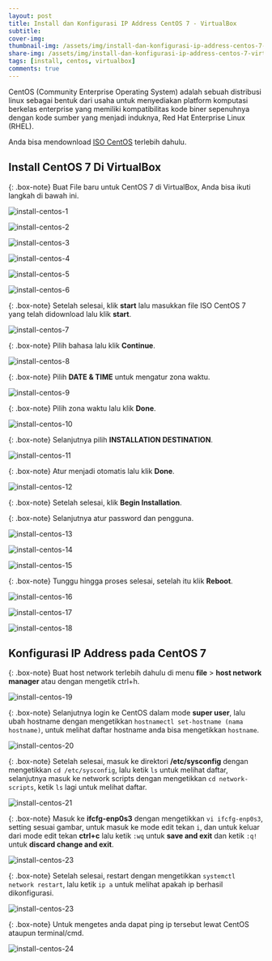 ```yaml
---
layout: post
title: Install dan Konfigurasi IP Address CentOS 7 - VirtualBox
subtitle: 
cover-img: 
thumbnail-img: /assets/img/install-dan-konfigurasi-ip-address-centos-7-virtualbox/cent_7.png
share-img: /assets/img/install-dan-konfigurasi-ip-address-centos-7-virtualbox/cent_7.png
tags: [install, centos, virtualbox]
comments: true
---
```


CentOS (Community Enterprise Operating System) adalah sebuah distribusi linux sebagai bentuk dari usaha untuk menyediakan platform komputasi berkelas enterprise yang memiliki kompatibilitas kode biner sepenuhnya dengan kode sumber yang menjadi induknya, Red Hat Enterprise Linux (RHEL).  
  
Anda bisa mendownload [ISO CentOS](http://kartolo.sby.datautama.net.id/Centos/7/isos/x86_64/CentOS-7-x86_64-Minimal-1810.iso) terlebih dahulu.  

## Install CentOS 7 Di VirtualBox

{: .box-note}
Buat File baru untuk CentOS 7 di VirtualBox, Anda bisa ikuti langkah di bawah ini.

![install-centos-1](/assets/img/install-dan-konfigurasi-ip-address-centos-7-virtualbox/install-centos-1.png)

![install-centos-2](/assets/img/install-dan-konfigurasi-ip-address-centos-7-virtualbox/install-centos-2.png)

![install-centos-3](/assets/img/install-dan-konfigurasi-ip-address-centos-7-virtualbox/install-centos-3.png)

![install-centos-4](/assets/img/install-dan-konfigurasi-ip-address-centos-7-virtualbox/install-centos-4.png)

![install-centos-5](/assets/img/install-dan-konfigurasi-ip-address-centos-7-virtualbox/install-centos-5.png)

![install-centos-6](/assets/img/install-dan-konfigurasi-ip-address-centos-7-virtualbox/install-centos-6.png)

{: .box-note}
Setelah selesai, klik **start** lalu masukkan file ISO CentOS 7 yang telah didownload lalu klik **start**.

![install-centos-7](/assets/img/install-dan-konfigurasi-ip-address-centos-7-virtualbox/install-centos-7.png)

{: .box-note}
Pilih bahasa lalu klik **Continue**.

![install-centos-8](/assets/img/install-dan-konfigurasi-ip-address-centos-7-virtualbox/install-centos-8.png)

{: .box-note}
Pilih **DATE & TIME** untuk mengatur zona waktu.

![install-centos-9](/assets/img/install-dan-konfigurasi-ip-address-centos-7-virtualbox/install-centos-9.png)

{: .box-note}
Pilih zona waktu lalu klik **Done**.

![install-centos-10](/assets/img/install-dan-konfigurasi-ip-address-centos-7-virtualbox/install-centos-10.png)

{: .box-note}
Selanjutnya pilih **INSTALLATION DESTINATION**.

![install-centos-11](/assets/img/install-dan-konfigurasi-ip-address-centos-7-virtualbox/install-centos-11.png)

{: .box-note}
Atur menjadi otomatis lalu klik **Done**.

![install-centos-12](/assets/img/install-dan-konfigurasi-ip-address-centos-7-virtualbox/install-centos-12.png)

{: .box-note}
Setelah selesai, klik **Begin Installation**.

{: .box-note}
Selanjutnya atur password dan pengguna.

![install-centos-13](/assets/img/install-dan-konfigurasi-ip-address-centos-7-virtualbox/install-centos-13.png)

![install-centos-14](/assets/img/install-dan-konfigurasi-ip-address-centos-7-virtualbox/install-centos-14.png)

![install-centos-15](/assets/img/install-dan-konfigurasi-ip-address-centos-7-virtualbox/install-centos-15.png)

{: .box-note}
Tunggu hingga proses selesai, setelah itu klik **Reboot**.

![install-centos-16](/assets/img/install-dan-konfigurasi-ip-address-centos-7-virtualbox/install-centos-16.png)

![install-centos-17](/assets/img/install-dan-konfigurasi-ip-address-centos-7-virtualbox/install-centos-17.png)

![install-centos-18](/assets/img/install-dan-konfigurasi-ip-address-centos-7-virtualbox/install-centos-18.png)

  

## Konfigurasi IP Address pada CentOS 7

{: .box-note}
Buat host network terlebih dahulu di menu **file** > **host network manager** atau dengan mengetik ctrl+h.

![install-centos-19](/assets/img/install-dan-konfigurasi-ip-address-centos-7-virtualbox/install-centos-19.png)

{: .box-note}
Selanjutnya login ke CentOS dalam mode **super user**, lalu ubah hostname dengan mengetikkan `hostnamectl set-hostname (nama hostname)`, untuk melihat daftar hostname anda bisa mengetikkan `hostname`.

![install-centos-20](/assets/img/install-dan-konfigurasi-ip-address-centos-7-virtualbox/install-centos-20.png)

{: .box-note}
Setelah selesai, masuk ke direktori **/etc/sysconfig** dengan mengetikkan `cd /etc/sysconfig`, lalu ketik `ls` untuk melihat daftar, selanjutnya masuk ke network scripts dengan mengetikkan `cd network-scripts`, ketik `ls` lagi untuk melihat daftar.

![install-centos-21](/assets/img/install-dan-konfigurasi-ip-address-centos-7-virtualbox/install-centos-21.png)

{: .box-note}
Masuk ke **ifcfg-enp0s3** dengan mengetikkan `vi ifcfg-enp0s3`, setting sesuai gambar, untuk masuk ke mode edit tekan `i`, dan untuk keluar dari mode edit tekan **ctrl+c** lalu ketik `:wq` untuk **save and exit** dan ketik `:q!` untuk **discard change and exit**.

![install-centos-23](/assets/img/install-dan-konfigurasi-ip-address-centos-7-virtualbox/install-centos-22.png)

{: .box-note}
Setelah selesai, restart dengan mengetikkan `systemctl network restart`, lalu ketik `ip a` untuk melihat apakah ip berhasil dikonfigurasi.

![install-centos-23](/assets/img/install-dan-konfigurasi-ip-address-centos-7-virtualbox/install-centos-23.png)

{: .box-note}
Untuk mengetes anda dapat ping ip tersebut lewat CentOS ataupun terminal/cmd.

![install-centos-24](/assets/img/install-dan-konfigurasi-ip-address-centos-7-virtualbox/install-centos-24.png)
